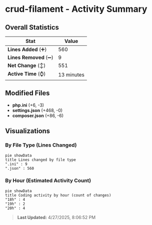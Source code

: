 # crud-filament - Activity Summary 

## Overall Statistics

| Stat                   | Value                                                             |
| ---------------------- | ----------------------------------------------------------------- |
| **Lines Added** (➕)   | 560                                          |
| **Lines Removed** (➖) | 9                                        |
| **Net Change** (↕)    | 551                |
| **Active Time** (⌚)   | 13 minutes |


## Modified Files
- **php.ini** (+6, -3)
- **settings.json** (+468, -0)
- **composer.json** (+86, -6)

## Visualizations

### By File Type (Lines Changed)

```mermaid
pie showData
title Lines changed by file type
".ini" : 9
".json" : 560
```

### By Hour (Estimated Activity Count)

```mermaid
pie showData
title Coding activity by hour (count of changes)
"18h" : 4
"19h" : 2
"20h" : 4
```


> **Last Updated:** 4/27/2025, 8:06:52 PM